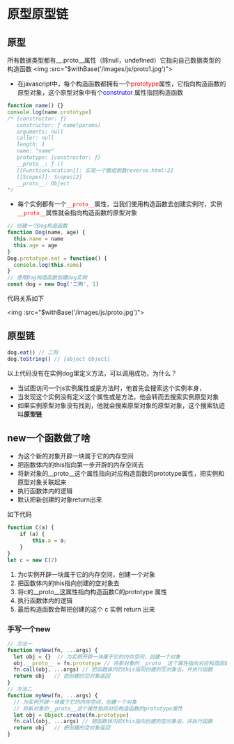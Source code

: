 # 原型原型链

## 原型

所有数据类型都有__.proto__属性（除null，undefined）它指向自己数据类型的构造函数
<img :src="$withBase('/images/js/proto1.jpg')">

* 在javascript中，每个构造函数都拥有一个<font color=red>prototype</font>属性，它指向构造函数的原型对象，这个原型对象中有个<font color=blue>construtor</font>
属性指回构造函数
```javascript
function name() {}
console.log(name.prototype)
/* {constructor: ƒ}
   constructor: ƒ name(params)
   arguments: null
   caller: null
   length: 1
   name: "name"
   prototype: {constructor: ƒ}
   __proto__: ƒ ()
   [[FunctionLocation]]: 实现一个数组倒数reverse.html:22
   [[Scopes]]: Scopes[2]
   __proto__: Object
*/
```
* 每个实例都有一个<font color=red>`__proto__`</font>属性，当我们使用构造函数去创建实例时，实例<font color=red>`__proto__`</font>属性就会指向构造函数的原型对象
```javascript
// 创建一个Dog构造函数
function Dog(name, age) {
  this.name = name
  this.age = age
}
Dog.prototype.eat = function() {
  console.log(this.name)
}
// 使用Dog构造函数创建dog实例
const dog = new Dog('二狗', 1)
```
代码关系如下

<img :src="$withBase('/images/js/proto.jpg')">

## 原型链
```js
dog.eat() // 二狗
dog.toString() // [object Object]
```
以上代码没有在实例dog里定义方法，可以调用成功，为什么？
* 当试图访问一个js实例属性或是方法时，他首先会搜索这个实例本身，
* 当发现这个实例没有定义这个属性或是方法，他会转而去搜索实例原型对象
* 如果实例原型对象没有找到，他就会搜索原型对象的原型对象，这个搜索轨迹叫**原型链**

## new一个函数做了啥

* 为这个新的对象开辟一块属于它的内存空间
* 把函数体内的this指向第一步开辟的内存空间去
* 将新对象的__proto__这个属性指向对应构造函数的prototype属性，把实例和原型对象关联起来
* 执行函数体内的逻辑
* 默认把新创建的对象return出来

如下代码
```js
function C(a) {
    if (a) {
        this.a = a;
    }
}
let c = new C(2)
```
1. 为c实例开辟一块属于它的内存空间，创建一个对象
2. 把函数体内的this指向创建的空对象去
3. 将c的__proto__这属性指向构造函数C的prototype 属性
4. 执行函数体内的逻辑
5. 最后构造函数会帮把创建的这个 c 实例 return 出来

### 手写一个new
```js
// 方法一
function myNew(fn, ...args) {
  let obj = {}  // 为实例开辟一块属于它的内存空间，创建一个对象
  obj.__proto__ = fn.prototype // 将新对象的__proto__这个属性指向对应构造函数的prototype属性
  fn.call(obj, ...args) // 把函数体内的this指向创建的空对象去，并执行函数
  return obj   // 把创建的空对象返回
}
// 方法二
function myNew(fn, ...args) {
  // 为实例开辟一块属于它的内存空间，创建一个对象
  // 将新对象的__proto__这个属性指向对应构造函数的prototype属性
  let obj = Object.create(fn.prototype) 
  fn.call(obj, ...args) // 把函数体内的this指向创建的空对象去，并执行函数
  return obj   // 把创建的空对象返回
}
```
